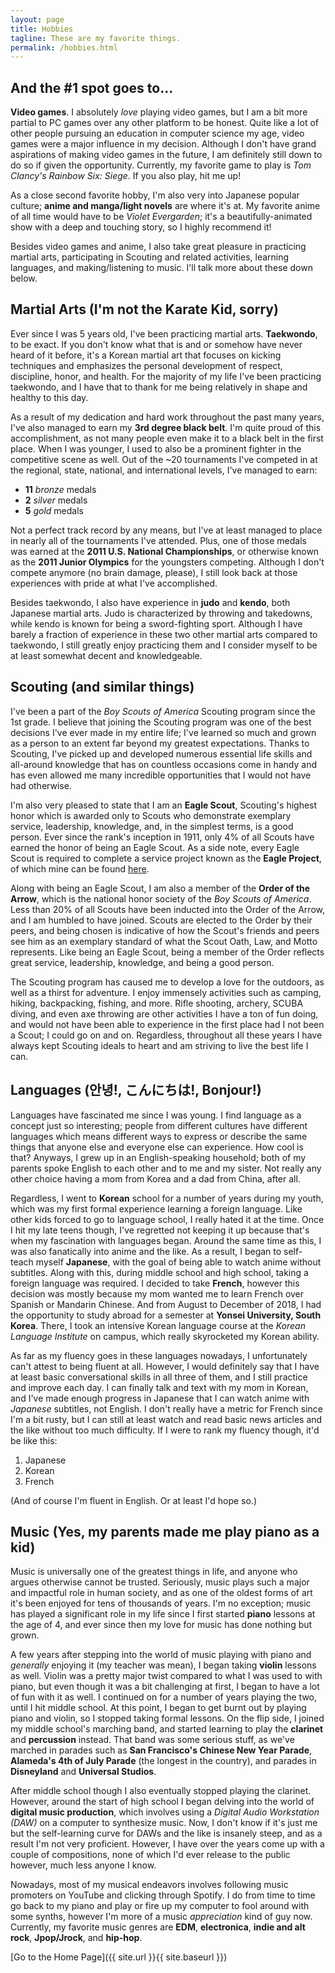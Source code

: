 ```yaml
---
layout: page
title: Hobbies
tagline: These are my favorite things.
permalink: /hobbies.html
---
```


## And the \#1 spot goes to...
**Video games**. I absolutely *love* playing video games, but I am a bit more partial to PC games over any other platform to be honest. Quite like a lot of other people pursuing an education in computer science my age, video games were a major influence in my decision. Although I don't have grand aspirations of making video games in the future, I am definitely still down to do so if given the opportunity. Currently, my favorite game to play is *Tom Clancy's Rainbow Six: Siege*. If you also play, hit me up!

As a close second favorite hobby, I'm also very into Japanese popular culture; **anime and manga/light novels** are where it's at. My favorite anime of all time would have to be *Violet Evergarden*; it's a beautifully-animated show with a deep and touching story, so I highly recommend it!

Besides video games and anime, I also take great pleasure in practicing martial arts, participating in Scouting and related activities, learning languages, and making/listening to music. I'll talk more about these down below.


## Martial Arts (I'm not the Karate Kid, sorry)
Ever since I was 5 years old, I've been practicing martial arts. **Taekwondo**, to be exact. If you don't know what that is and or somehow have never heard of it before, it's a Korean martial art that focuses on kicking techniques and emphasizes the personal development of respect, discipline, honor, and health. For the majority of my life I've been practicing taekwondo, and I have that to thank for me being relatively in shape and healthy to this day.

As a result of my dedication and hard work throughout the past many years, I've also managed to earn my **3rd degree black belt**. I'm quite proud of this accomplishment, as not many people even make it to a black belt in the first place. When I was younger, I used to also be a prominent fighter in the competitive scene as well. Out of the ~20 tournaments I've competed in at the regional, state, national, and international levels, I've managed to earn:
- **11** *bronze* medals
- **2** *silver* medals
- **5** *gold* medals

Not a perfect track record by any means, but I've at least managed to place in nearly all of the tournaments I've attended. Plus, one of those medals was earned at the **2011 U.S. National Championships**, or otherwise known as the **2011 Junior Olympics** for the youngsters competing. Although I don't compete anymore (no brain damage, please), I still look back at those experiences with pride at what I've accomplished.

Besides taekwondo, I also have experience in **judo** and **kendo**, both Japanese martial arts. Judo is characterized by throwing and takedowns, while kendo is known for being a sword-fighting sport. Although I have barely a fraction of experience in these two other martial arts compared to taekwondo, I still greatly enjoy practicing them and I consider myself to be at least somewhat decent and knowledgeable.


## Scouting (and similar things)
I've been a part of the *Boy Scouts of America* Scouting program since the 1st grade. I believe that joining the Scouting program was one of the best decisions I've ever made in my entire life; I've learned so much and grown as a person to an extent far beyond my greatest expectations. Thanks to Scouting, I've picked up and developed numerous essential life skills and all-around knowledge that has on countless occasions come in handy and has even allowed me many incredible opportunities that I would not have had otherwise.

I'm also very pleased to state that I am an **Eagle Scout**, Scouting's highest honor which is awarded only to Scouts who demonstrate exemplary service, leadership, knowledge, and, in the simplest terms, is a good person. Ever since the rank's inception in 1911, only 4% of all Scouts have earned the honor of being an Eagle Scout. As a side note, every Eagle Scout is required to complete a service project known as the **Eagle Project**, of which mine can be found [here](/projects.html).

Along with being an Eagle Scout, I am also a member of the **Order of the Arrow**, which is the national honor society of the *Boy Scouts of America*. Less than 20% of all Scouts have been inducted into the Order of the Arrow, and I am humbled to have joined. Scouts are elected to the Order by their peers, and being chosen is indicative of how the Scout's friends and peers see him as an exemplary standard of what the Scout Oath, Law, and Motto represents. Like being an Eagle Scout, being a member of the Order reflects great service, leadership, knowledge, and being a good person.

The Scouting program has caused me to develop a love for the outdoors, as well as a thirst for adventure. I enjoy immensely activities such as camping, hiking, backpacking, fishing, and more. Rifle shooting, archery, SCUBA diving, and even axe throwing are other activities I have a ton of fun doing, and would not have been able to experience in the first place had I not been a Scout; I could go on and on. Regardless, throughout all these years I have always kept Scouting ideals to heart and am striving to live the best life I can.


## Languages (안녕!, こんにちは!, Bonjour!)
Languages have fascinated me since I was young. I find language as a concept just so interesting; people from different cultures have different languages which means different ways to express or describe the same things that anyone else and everyone else can experience. How cool is that? Anyways, I grew up in an English-speaking household; both of my parents spoke English to each other and to me and my sister. Not really any other choice having a mom from Korea and a dad from China, after all.

Regardless, I went to **Korean** school for a number of years during my youth, which was my first formal experience learning a foreign language. Like other kids forced to go to language school, I really hated it at the time. Once I hit my late teens though, I've regretted not keeping it up because that's when my fascination with languages began. Around the same time as this, I was also fanatically into anime and the like. As a result, I began to self-teach myself **Japanese**, with the goal of being able to watch anime without subtitles. Along with this, during middle school and high school, taking a foreign language was required. I decided to take **French**, however this decision was mostly because my mom wanted me to learn French over Spanish or Mandarin Chinese. And from August to December of 2018, I had the opportunity to study abroad for a semester at **Yonsei University, South Korea**. There, I took an intensive Korean language course at the *Korean Language Institute* on campus, which really skyrocketed my Korean ability.

As far as my fluency goes in these languages nowadays, I unfortunately can't attest to being fluent at all. However, I would definitely say that I have at least basic conversational skills in all three of them, and I still practice and improve each day. I can finally talk and text with my mom in Korean, and I've made enough progress in Japanese that I can watch anime with *Japanese* subtitles, not English. I don't really have a metric for French since I'm a bit rusty, but I can still at least watch and read basic news articles and the like without too much difficulty. If I were to rank my fluency though, it'd be like this:
1. Japanese
2. Korean
3. French

(And of course I'm fluent in English. Or at least I'd hope so.)


## Music (Yes, my parents made me play piano as a kid)
Music is universally one of the greatest things in life, and anyone who argues otherwise cannot be trusted. Seriously, music plays such a major and impactful role in human society, and as one of the oldest forms of art it's been enjoyed for tens of thousands of years. I'm no exception; music has played a significant role in my life since I first started **piano** lessons at the age of 4, and ever since then my love for music has done nothing but grown.

A few years after stepping into the world of music playing with piano and *generally* enjoying it (my teacher was mean), I began taking **violin** lessons as well. Violin was a pretty major twist compared to what I was used to with piano, but even though it was a bit challenging at first, I began to have a lot of fun with it as well. I continued on for a number of years playing the two, until I hit middle school. At this point, I began to get burnt out by playing piano and violin, so I stopped taking formal lessons. On the flip side, I joined my middle school's marching band, and started learning to play the **clarinet** and **percussion** instead. That band was some serious stuff, as we've marched in parades such as **San Francisco's Chinese New Year Parade**, **Alameda's 4th of July Parade** (the longest in the country), and parades in **Disneyland** and **Universal Studios**.

After middle school though I also eventually stopped playing the clarinet. However, around the start of high school I began delving into the world of **digital music production**, which involves using a *Digital Audio Workstation (DAW)* on a computer to synthesize music. Now, I don't know if it's just me but the self-learning curve for DAWs and the like is insanely steep, and as a result I'm not very proficient. However, I have over the years come up with a couple of compositions, none of which I'd ever release to the public however, much less anyone I know.

Nowadays, most of my musical endeavors involves following music promoters on YouTube and clicking through Spotify. I do from time to time go back to my piano and play or fire up my computer to fool around with some synths, however I'm more of a music *appreciation* kind of guy now. Currently, my favorite music genres are **EDM**, **electronica**, **indie and alt rock**, **Jpop/Jrock**, and **hip-hop**.


[Go to the Home Page]({{ site.url }}{{ site.baseurl }})
